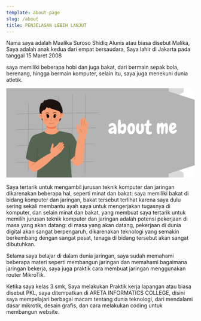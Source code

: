 ```yaml
---
template: about-page
slug: /about
title: PENJELASAN LEBIH LANJUT
---
```


Nama saya adalah Maalika Suroso Shidiq Alunis atau biasa disebut Malika, Saya adalah anak kedua dari empat bersaudara, Saya lahir di Jakarta pada tanggal 15 Maret 2008

saya memiliki beberapa hobi dan juga bakat, dari bermain sepak bola, berenang, hingga bermain komputer, selain itu, saya juga menekuni dunia atletik.

![alt text](<../../../static/assets/ARTIKEL STIFIN.png>)

Saya tertarik untuk mengambil jurusan teknik komputer dan jaringan dikarenakan beberapa hal, seperti minat dan bakat: saya memiliki bakat di bidang komputer dan jaringan, bakat tersebut terlihat karena saya dulu sering sekali membantu ayah saya untuk mengerjakan tugasnya di komputer, dan selain minat dan bakat, yang membuat saya tertarik untuk memilih jurusan teknik komputer dan jaringan adalah potensi pekerjaan di masa yang akan datang: di masa yang akan datang, pekerjaan di dunia digital akan sangat berpengaruh, dikarenakan teknologi yang semakin berkembang dengan sangat pesat, tenaga di bidang tersebut akan sangat dibutuhkan.

Selama saya belajar di dalam dunia jaringan, saya sudah memahami beberapa materi seperti membangun jaringan dan memahami bagaimana jaringan bekerja, saya juga praktik cara membuat jaringan menggunakan router MikroTik.

Ketika saya kelas 3 smk, Saya melakukan Praktik kerja lapangan atau biasa disebut PKL, saya ditempatkan di ARETA INFORMATICS COLLEGE, disini saya mempelajari berbagai macam tentang dunia teknologi, dari mendalami dasar mikrotik, desain grafis, dan cara melakukan coding untuk membangun website.

